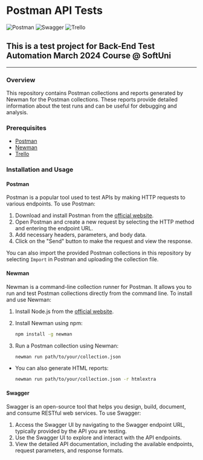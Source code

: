 # Postman API Tests

![Postman](https://img.shields.io/badge/Postman-FF6C37?style=for-the-badge&logo=postman&logoColor=white)
![Swagger](https://img.shields.io/badge/-Swagger-%23Clojure?style=for-the-badge&logo=swagger&logoColor=white)
![Trello](https://img.shields.io/badge/Trello-%23026AA7.svg?style=for-the-badge&logo=Trello&logoColor=white)

## This is a test project for **Back-End Test Automation** March 2024 Course @ SoftUni

---

### Overview

This repository contains Postman collections and reports generated by Newman for the Postman collections. These reports provide detailed information about the test runs and can be useful for debugging and analysis.

### Prerequisites

- [Postman](https://www.postman.com/downloads/)
- [Newman](https://learning.postman.com/docs/collections/using-newman-cli/installing-running-newman/)
- [Trello](https://api.trello.com)

### Installation and Usage

#### Postman

Postman is a popular tool used to test APIs by making HTTP requests to various endpoints. To use Postman:

1. Download and install Postman from the [official website](https://www.postman.com/downloads/).
2. Open Postman and create a new request by selecting the HTTP method and entering the endpoint URL.
3. Add necessary headers, parameters, and body data.
4. Click on the "Send" button to make the request and view the response.

You can also import the provided Postman collections in this repository by selecting `Import` in Postman and uploading the collection file.

#### Newman

Newman is a command-line collection runner for Postman. It allows you to run and test Postman collections directly from the command line. To install and use Newman:

1. Install Node.js from the [official website](https://nodejs.org/).
2. Install Newman using npm:

   ```sh
   npm install -g newman
   ```
3. Run a Postman collection using Newman:

   ```sh
   newman run path/to/your/collection.json
   ```

- You can also generate HTML reports:

  ```sh
  newman run path/to/your/collection.json -r htmlextra
  ```

#### Swagger
Swagger is an open-source tool that helps you design, build, document, and consume RESTful web services. To use Swagger:

1. Access the Swagger UI by navigating to the Swagger endpoint URL, typically provided by the API you are testing.
2. Use the Swagger UI to explore and interact with the API endpoints.
3. View the detailed API documentation, including the available endpoints, request parameters, and response formats.

